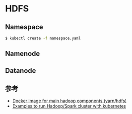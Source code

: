 # HDFS

## Namespace

```bash
$ kubectl create -f namespace.yaml
```

## Namenode


## Datanode


## 参考

* [Docker image for main hadoop components (yarn/hdfs)](https://github.com/flokkr/docker-hadoop)
* [Examples to run Hadoop/Spark cluster with kubernetes](https://github.com/flokkr/runtime-kubernetes)
